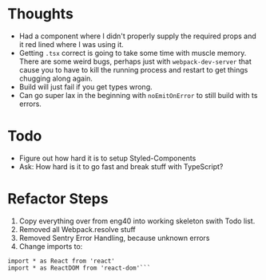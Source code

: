 # Thoughts

-   Had a component where I didn't properly supply the required props and it red lined where I was using it.
-   Getting `.tsx` correct is going to take some time with muscle memory. There are some weird bugs, perhaps just with `webpack-dev-server` that cause you to have to kill the running process and restart to get things chugging along again.
-   Build will just fail if you get types wrong.
-   Can go super lax in the beginning with `noEmitOnError` to still build with ts errors.

# Todo

-   Figure out how hard it is to setup Styled-Components
-   Ask: How hard is it to go fast and break stuff with TypeScript?

# Refactor Steps

1. Copy everything over from eng40 into working skeleton swith Todo list.
2. Removed all Webpack.resolve stuff
3. Removed Sentry Error Handling, because unknown errors
4. Change imports to:

````
import * as React from 'react'
import * as ReactDOM from 'react-dom'```
````
